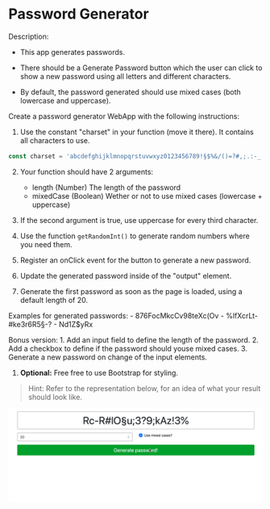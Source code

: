 # Password Generator

Description:

- This app generates passwords.

- There should be a Generate Password button which the user can click to show a new password using all letters and different characters. 

- By default, the password generated should use mixed cases (both lowercase and uppercase).

Create a password generator WebApp with the following instructions:

1. Use the constant "charset" in your function (move it there). It contains all characters to use.

```javascript
const charset = 'abcdefghijklmnopqrstuvwxyz0123456789!§$%&/()=?#,;.:-_';
```

2. Your function should have 2 arguments:

   - length (Number) The length of the password
   - mixedCase (Boolean) Wether or not to use mixed cases (lowercase + uppercase)

3. If the second argument is true, use uppercase for every third character.
4. Use the function `getRandomInt()` to generate random numbers where you need them.
5. Register an onClick event for the button to generate a new password.
6. Update the generated password inside of the "output" element.
7. Generate the first password as soon as the page is loaded, using a default length of 20.

Examples for generated passwords: - 876FocMkcCv98teXc(Ov - %lfXcrLt-#ke3r6R5§-? - Nd1Z\$yRx

Bonus version: 1. Add an input field to define the length of the password. 2. Add a checkbox to define if the password should youse mixed cases. 3. Generate a new password on change of the input elements.

1. **Optional:** Free free to use Bootstrap for styling.

> Hint: Refer to the representation below, for an idea of what your result should look like.

![demo](demo.gif)
